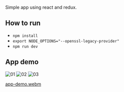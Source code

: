 Simple app using react and redux.

## How to run

- `npm install`
- `export NODE_OPTIONS="--openssl-legacy-provider"`
- `npm run dev`

## App demo
![01](https://user-images.githubusercontent.com/38293875/217949177-a14e0078-d0d7-4bd3-aec1-56d993b0bbf4.png)
![02](https://user-images.githubusercontent.com/38293875/217949185-b0d134d3-c380-4d04-be9b-320b54181549.png)
![03](https://user-images.githubusercontent.com/38293875/217949191-4a1547cc-546c-492d-b53f-1b9a3c5040e1.png)

[app-demo.webm](https://user-images.githubusercontent.com/38293875/217949116-ff523217-56ad-4fb5-9c0a-931f3ca0be9d.webm)

